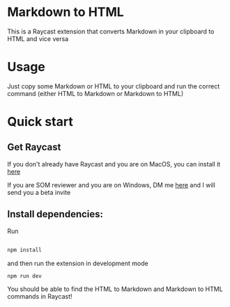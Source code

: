 # Markdown to HTML

This is a Raycast extension that converts Markdown in your clipboard to HTML and vice versa

# Usage
Just copy some Markdown or HTML to your clipboard and run the correct command (either HTML to Markdown or Markdown to HTML)

# Quick start

## Get Raycast

If you don't already have Raycast and you are on MacOS, you can install it [here](https://www.raycast.com/)

If you are SOM reviewer and you are on Windows, DM me [here](https://hackclub.slack.com/team/U092DB4LGMP) and I will send you a beta invite

## Install dependencies:

Run
```bash

npm install
```

and then run the extension in development mode

```bash
npm run dev
```

You should be able to find the HTML to Markdown and Markdown to HTML commands in Raycast!